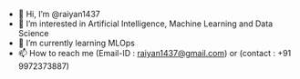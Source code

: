 - 👋 Hi, I’m @raiyan1437
- 👀 I’m interested in Artificial Intelligence, Machine Learning and Data Science
- 🌱 I’m currently learning MLOps
- 📫 How to reach me (Email-ID : raiyan1437@gmail.com) or (contact : +91 9972373887)

<!---
raiyan1437/raiyan1437 is a ✨ special ✨ repository because its `README.md` (this file) appears on your GitHub profile.
You can click the Preview link to take a look at your changes.
--->
